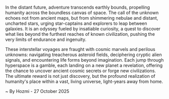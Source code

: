 
In the distant future, adventure transcends earthly bounds, propelling humanity across the boundless canvas of space. The call of the unknown echoes not from ancient maps, but from shimmering nebulae and distant, uncharted stars, urging star-captains and explorers to leap between galaxies. It is an odyssey fueled by insatiable curiosity, a quest to discover what lies beyond the furthest reaches of known civilization, pushing the very limits of endurance and ingenuity.

These interstellar voyages are fraught with cosmic marvels and perilous unknowns: navigating treacherous asteroid fields, deciphering cryptic alien signals, and encountering life forms beyond imagination. Each jump through hyperspace is a gamble, each landing on a new planet a revelation, offering the chance to uncover ancient cosmic secrets or forge new civilizations. The ultimate reward is not just discovery, but the profound realization of humanity's place within a vast, living universe, light-years away from home.

~ By Hozmi - 27 October 2025
